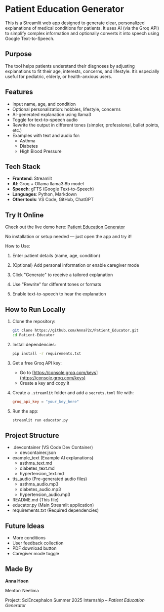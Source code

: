 # Patient Education Generator

This is a Streamlit web app designed to generate clear, personalized explanations of medical conditions for patients. It uses AI (via the Groq API) to simplify complex information and optionally converts it into speech using Google Text-to-Speech.

## Purpose
The tool helps patients understand their diagnoses by adjusting explanations to fit their age, interests, concerns, and lifestyle. It’s especially useful for pediatric, elderly, or health-anxious users.

## Features
- Input name, age, and condition
- Optional personalization: hobbies, lifestyle, concerns
- AI-generated explanation using llama3
- Toggle for text-to-speech audio
- Rewrite the output in different tones (simpler, professional, bullet points, etc.)
- Examples with text and audio for:
  - Asthma
  - Diabetes
  - High Blood Pressure

## Tech Stack
- **Frontend**: Streamlit
- **AI**: Groq + Ollama llama3:8b model
- **Speech**: gTTS (Google Text-to-Speech)
- **Languages**: Python, Markdown
- **Other tools**: VS Code, GitHub, ChatGPT

## Try It Online
Check out the live demo here: [Patient Education Generator](https://anna72c-patient-educator.streamlit.app/)

No installation or setup needed — just open the app and try it!

How to Use:

  1. Enter patient details (name, age, condition)

  2. (Optional) Add personal information or enable caregiver mode

  3. Click "Generate" to receive a tailored explanation

  4. Use "Rewrite" for different tones or formats

  5. Enable text-to-speech to hear the explanation

## How to Run Locally
1. Clone the repository:
   ```bash
   git clone https://github.com/Anna72c/Patient_Educator.git
   cd Patient-Educator

2. Install dependencies:
   ```bash
   pip install -r requirements.txt
   
3. Get a free Groq API key:
   - Go to [https://console.groq.com/keys](https://console.groq.com/keys)
   - Create a key and copy it

4. Create a `.streamlit` folder and add a `secrets.toml` file with:
   ```toml
   groq_api_key = "your_key_here"

5. Run the app:
   ```bash
   streamlit run educator.py

## Project Structure
- .devcontainer         (VS Code Dev Container)
  - devcontainer.json
- example_text          (Example AI explanations)
  - asthma_text.md
  - diabetes_text.md
  - hypertension_text.md
- tts_audio             (Pre-generated audio files)
  - asthma_audio.mp3
  - diabetes_audio.mp3
  - hypertension_audio.mp3
- README.md             (This file)
- educator.py           (Main Streamlit application)
- requirements.txt      (Required dependencies)

## Future Ideas
- More conditions
- User feedback collection
- PDF download button
- Caregiver mode toggle

## Made By
**Anna Hoen**

Mentor: Neelima

Project: SciEncephalon Summer 2025 Internship – *Patient Education Generator*

